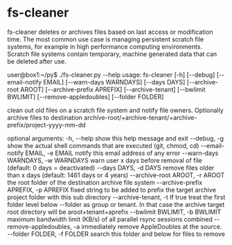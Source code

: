 fs-cleaner
==========

fs-cleaner deletes or archives files based on last access or modification time. The most common use case is managing persistent scratch file systems, for example in high performance computing environments. Scratch file systems contain temporary, machine generated data that can be deleted after use. 



  user@box1:~/py$ ./fs-cleaner.py --help
  usage: fs-cleaner [-h] [--debug] [--email-notify EMAIL] [--warn-days WARNDAYS]
                  [--days DAYS] [--archive-root AROOT]
                  [--archive-prefix APREFIX] [--archive-tenant]
                  [--bwlimit BWLIMIT] [--remove-appledoubles]
                  [--folder FOLDER]

  clean out old files on a scratch file system and notify file owners.
  Optionally archive files to destination archive-root/+archive-tenant/+archive-
  prefix/project-yyyy-mm-dd

  optional arguments:
   -h, --help            show this help message and exit
   --debug, -g           show the actual shell commands that are executed (git,
                         chmod, cd)
   --email-notify EMAIL, -e EMAIL
                         notify this email address of any error
   --warn-days WARNDAYS, -w WARNDAYS
                         warn user x days before removal of file (default: 0
                         days = deactivated)
   --days DAYS, -d DAYS  remove files older than x days (default: 1461 days or
                         4 years)
   --archive-root AROOT, -r AROOT
                         the root folder of the destination archive file system
   --archive-prefix APREFIX, -p APREFIX
                         fixed string to be added to prefix the target archive
                         project folder with this sub directory
   --archive-tenant, -t  If true treat the first folder level below --folder as
                         group or tenant. In that case the archive target root
                         directory will be aroot+tenant+aprefix
   --bwlimit BWLIMIT, -b BWLIMIT
                         maximum bandwidth limit (KB/s) of all parallel rsync
                         sessions combined
   --remove-appledoubles, -a
                         immediately remove AppleDoubles at the source.
   --folder FOLDER, -f FOLDER
                        search this folder and below for files to remove


